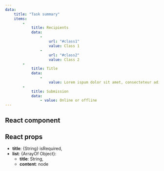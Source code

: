 ```yaml
---
data:
    title: "Task summary"
    items: 
        - 
            title: Recipients
            data: 
                - 
                    url: "#class1"
                    value: Class 1
                - 
                    url: "#class2"
                    value: Class 2
        - 
            title: Title
            data: 
                - 
                    value: Lorem ispum dolor sit amet, consecteteur adipiscing elit velit.
        - 
            title: Submission
            data: 
                - value: Online or offline
---
```


## React component

<div data-ff_module-form-summary="" />


## React props

- **title**: {String} isRequired,
- **list**: {ArrayOf Object}:
    - **title**: String,
    - **content**: node

